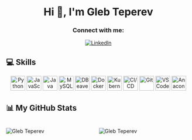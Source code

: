 <h1 align="center">Hi 👋, I'm Gleb Teperev</h1>

<h3 align="center">Connect with me:</h3>
<p align="center">
  <a href="https://www.linkedin.com/in/gleb-teperev-2f3/" target="blank"><img align="center"     <img src="https://img.shields.io/badge/LinkedIn-0077B5?style=for-the-badge&logo=linkedin&logoColor=white" alt="LinkedIn" /></a>
</p>

## 💻 Skills
<p align="center">
  <img src="https://img.icons8.com/color/48/000000/python.png" alt="Python" width="40" height="40"/>
  <img src="https://img.icons8.com/color/48/000000/javascript.png" alt="JavaScript" width="40" height="40"/>
  <img src="https://img.icons8.com/color/48/000000/java-coffee-cup-logo.png" alt="Java" width="40" height="40"/>
  <img src="https://img.icons8.com/color/48/000000/mysql.png" alt="MySQL" width="40" height="40"/>
  <img src="https://img.icons8.com/color/48/000000/sql.png" alt="DBeaver" width="40" height="40"/>
  <img src="https://img.icons8.com/color/48/000000/docker.png" alt="Docker" width="40" height="40"/>
  <img src="https://img.icons8.com/color/48/000000/kubernetes.png" alt="Kubernetes" width="40" height="40"/>
  <img src="https://img.icons8.com/color/48/000000/continuous-delivery.png" alt="CI/CD" width="40" height="40"/>
  <img src="https://img.icons8.com/color/48/000000/git.png" alt="Git" width="40" height="40"/>
  <img src="https://img.icons8.com/color/48/000000/visual-studio-code-2019.png" alt="VS Code" width="40" height="40"/>
  <img src="https://img.icons8.com/color/48/000000/spyder-ide.png" alt="Anaconda" width="40" height="40"/>

## 📊 My GitHub Stats
<br>
<div align=center>
<img align="left" src="https://github-readme-stats.vercel.app/api/top-langs?username=glebtep&show_icons=true&locale=en&layout=compact" alt="Gleb Teperev" />
<img align="center" src="https://github-readme-stats.vercel.app/api?username=glebtep&show_icons=true&locale=en" alt="Gleb Teperev" />
</div>
